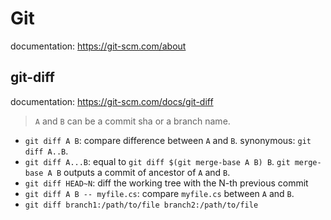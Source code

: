 # Git

documentation: https://git-scm.com/about

## git-diff

documentation: https://git-scm.com/docs/git-diff

> `A` and `B` can be a commit sha or a branch name.

- `git diff A B`: compare difference between `A` and `B`. synonymous: `git diff A..B`.
- `git diff A...B`: equal to `git diff $(git merge-base A B) B`. `git merge-base A B` outputs a commit of ancestor of `A` and `B`.
- `git diff HEAD~N`: diff the working tree with the N-th previous commit
- `git diff A B -- myfile.cs`: compare `myfile.cs` between `A` and `B`.
- `git diff branch1:/path/to/file branch2:/path/to/file`
